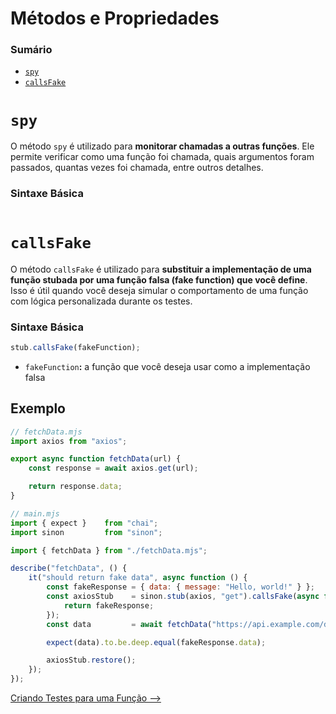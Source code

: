 # Métodos e Propriedades

### Sumário

- [`spy`](#spy)
- [`callsFake`](#callsfake)

# <a id="spy">`spy`</a>

O método `spy` é utilizado para **monitorar chamadas a outras funções**. Ele permite verificar como uma função foi chamada, quais argumentos foram passados, quantas vezes foi chamada, entre outros detalhes.

### Sintaxe Básica

```JavaScript
```

# <a id="callsfake">`callsFake`</a>

O método `callsFake` é utilizado para **substituir a implementação de uma função stubada por uma função falsa (fake function) que você define**. Isso é útil quando você deseja simular o comportamento de uma função com lógica personalizada durante os testes.

### Sintaxe Básica

```JavaScript
stub.callsFake(fakeFunction);
```

- `fakeFunction`**:** a função que você deseja usar como a implementação falsa

## Exemplo

```JavaScript
// fetchData.mjs
import axios from "axios";

export async function fetchData(url) {
    const response = await axios.get(url);

    return response.data;
}

// main.mjs
import { expect }    from "chai";
import sinon         from "sinon";

import { fetchData } from "./fetchData.mjs";

describe("fetchData", () {
    it("should return fake data", async function () {
        const fakeResponse = { data: { message: "Hello, world!" } };
        const axiosStub    = sinon.stub(axios, "get").callsFake(async function () {
            return fakeResponse;
        });
        const data         = await fetchData("https://api.example.com/data");

        expect(data).to.be.deep.equal(fakeResponse.data);

        axiosStub.restore();
    });
});
```

[Criando Testes para uma Função -->](../criando-testes-funcao.md)